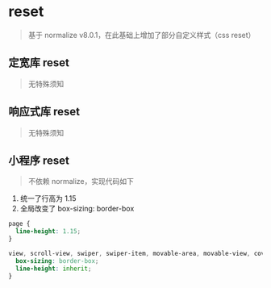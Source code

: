 # reset
> 基于 normalize v8.0.1，在此基础上增加了部分自定义样式（css reset）

## 定宽库 reset
> 无特殊须知

## 响应式库 reset
> 无特殊须知

## 小程序 reset
> 不依赖 normalize，实现代码如下
1. 统一了行高为 1.15
2. 全局改变了 box-sizing: border-box

```scss
page {
  line-height: 1.15;
}

view, scroll-view, swiper, swiper-item, movable-area, movable-view, cover-view, cover-image, icon, text, rich-text, progress, button, checkbox-group, checkbox, form, input, label, picker, picker-view, radio-group, radio, slider, switch, textarea, navigator, functional-page-navigator, image, video, camera, live-player, live-pusher, map, canvas, open-data, web-view, ad {
  box-sizing: border-box;
  line-height: inherit;
}
```